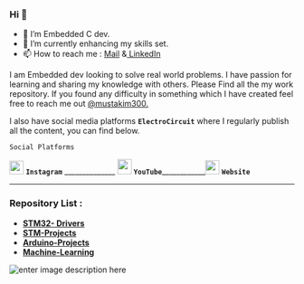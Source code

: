### Hi 👋

- 🔭 I’m  Embedded C dev.
- 🌱 I’m currently enhancing my skills set.
- 📫 How to reach me : [Mail](mailto:mustakim3000@gmail.com) &[ LinkedIn](https://www.linkedin.com/in/mustakim300/) 

I am Embedded dev looking to solve real world problems. I have passion for learning and sharing my knowledge with others.
Please Find all the my work repository. If you found any difficulty in something which I have created feel free to reach me out [@mustakim300.](https://github.com/mustakim300/)

I also have social media platforms  **`ElectroCircuit`**  where I regularly publish all the content, you can find below.

    Social Platforms
    
[<img  src="https://user-images.githubusercontent.com/68029648/184535879-0c17d90b-c138-4e1f-a84a-209537742a0c.png"  width="25"  height="24">](https://instagram.com/electrocircuit_) **`Instagram`**  ______________  [<img  src="https://user-images.githubusercontent.com/68029648/184535885-cb978413-89f9-4530-b928-39d351a40b78.png"  width="25"  height="27">](https://m.youtube.com/c/ElectroCircuit) **`YouTube`**____________[<img  src="https://user-images.githubusercontent.com/68029648/184535351-df998797-85e2-4669-8518-a0e8a737a928.png"  width="25"  height="25">](https://electrocircuit.net/)  **`Website`**

---
### Repository List :
- [**STM32- Drivers**](https://github.com/mustakim300/STM32F103C8-Divers)
- [**STM-Projects**](https://github.com/mustakim300/STM-Projects)
- **[Arduino-Projects](https://github.com/mustakim300/Arduino-Projects)**
- [**Machine-Learning**](https://github.com/mustakim300/Machine-Learning)


![enter image description here](https://github-readme-stats.vercel.app/api/top-langs/?username=mustakim300&layout=compact)
